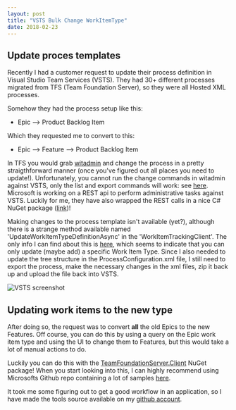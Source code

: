 ```yaml
---
layout: post
title: "VSTS Bulk Change WorkItemType"
date: 2018-02-23
---
```



## Update proces templates
Recently I had a customer request to update their process definition in Visual Studio Team Services (VSTS). They had 30+ different processes migrated from TFS (Team Foundation Server), so they were all Hosted XML processes.  

Somehow they had the process setup like this:  

- Epic --> Product Backlog Item

Which they requested me to convert to this:

- Epic --> Feature --> Product Backlog Item

In TFS you would grab [witadmin](https://docs.microsoft.com/en-us/vsts/work/customize/reference/witadmin/witadmin-customize-and-manage-objects-for-tracking-work?WT.mc_id=DOP-MVP-5003719) and change the process in a pretty straigthforward manner (once you've figured out all places you need to update!).
Unfortunately, you cannot run the change commands in witadmin against VSTS, only the list and export commands will work: see [here](https://docs.microsoft.com/en-us/vsts/work/customize/reference/witadmin/witadmin-import-export-categories?WT.mc_id=DOP-MVP-5003719). Microsoft is working on a REST api to perform administrative tasks against VSTS. Luckily for me, they have also wrapped the REST calls in a nice C# NuGet package ([link](https://www.nuget.org/packages/Microsoft.TeamFoundationServer.Client/))! 

Making changes to the process template isn't available (yet?), although there is a strange method available named 'UpdateWorkItemTypeDefinitionAsync' in the 'WorkItemTrackingClient'. The only info I can find about this is [here](https://asyoulook.com/computers%20&%20internet/rest-usage-updateworkitemtypedfeinition-how-to/259543), which seems to indicate that you can only update (maybe add) a specific Work Item Type.   Since I also needed to update the tree structure in the ProcessConfiguration.xml file, I still need to export the process, make the necessary changes in the xml files, zip it back up and upload the file back into VSTS.

![VSTS screenshot](/images/20180226_01.png)

## Updating work items to the new type
After doing so, the request was to convert **all** the old Epics to the new Features. Off course, you can do this by using a query on the Epic work item type and using the UI to change them to Features, but this would take a lot of manual actions to do.

Luckily  you can do this with the [TeamFoundationServer.Client](https://www.nuget.org/packages/Microsoft.TeamFoundationServer.Client/) NuGet package! When you start looking into this, I can highly recommend using Microsofts Github repo containing a lot of samples [here](https://github.com/Microsoft/vsts-dotnet-samples).  

It took me some figuring out to get a good workflow in an application, so I have made the tools source available on my [github account](https://github.com/rajbos/VSTSClient).      